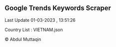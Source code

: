 

## Google Trends Keywords Scraper 
 
Last Update 01-03-2023 , 13:51:26

Country List :
VIETNAM.json



© Abdul Muttaqin 
